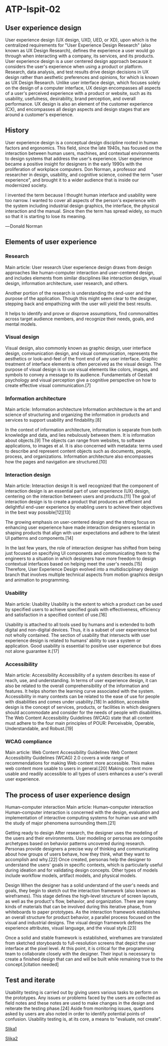 # ATP-Ispit-02
## User experience design
User experience design (UX design, UXD, UED, or XD), upon which is the centralized requirements for "User Experience Design Research" (also known as UX Design Research), defines the experience a user would go through when interacting with a company, its services, and its products. User experience design is a user centered design approach because it considers the user's experience when using a product or platform. Research, data analysis, and test results drive design decisions in UX design rather than aesthetic preferences and opinions, for which is known as UX Design Research. Unlike user interface design, which focuses solely on the design of a computer interface, UX design encompasses all aspects of a user's perceived experience with a product or website, such as its usability, usefulness, desirability, brand perception, and overall performance. UX design is also an element of the customer experience (CX), and encompasses all design aspects and design stages that are around a customer's experience.

## History
User experience design is a conceptual design discipline rooted in human factors and ergonomics. This field, since the late 1940s, has focused on the interaction between human users, machines, and contextual environments to design systems that address the user's experience. User experience became a positive insight for designers in the early 1990s with the proliferation of workplace computers. Don Norman, a professor and researcher in design, usability, and cognitive science, coined the term "user experience", and brought it to a wider audience that is inside our modernized society.

I invented the term because I thought human interface and usability were too narrow. I wanted to cover all aspects of the person's experience with the system including industrial design graphics, the interface, the physical interaction and the manual. Since then the term has spread widely, so much so that it is starting to lose its meaning.

— Donald Norman

## Elements of user experience
### Research
Main article: User research
User experience design draws from design approaches like human-computer interaction and user-centered design, and includes elements from similar disciplines like interaction design, visual design, information architecture, user research, and others.

Another portion of the research is understanding the end-user and the purpose of the application. Though this might seem clear to the designer, stepping back and empathizing with the user will yield the best results.

It helps to identify and prove or disprove assumptions, find commonalities across target audience members, and recognize their needs, goals, and mental models.

### Visual design
Visual design, also commonly known as graphic design, user interface design, communication design, and visual communication, represents the aesthetics or look-and-feel of the front end of any user interface. Graphic treatment of interface elements is often perceived as the visual design. The purpose of visual design is to use visual elements like colors, images, and symbols to convey a message to its audience. Fundamentals of Gestalt psychology and visual perception give a cognitive perspective on how to create effective visual communication.[7]

### Information architecture
Main article: Information architecture
Information architecture is the art and science of structuring and organizing the information in products and services to support usability and findability.[8]

In the context of information architecture, information is separate from both knowledge and data, and lies nebulously between them. It is information about objects.[9] The objects can range from websites, to software applications, to images et al. It is also concerned with metadata: terms used to describe and represent content objects such as documents, people, process, and organizations. Information architecture also encompasses how the pages and navigation are structured.[10]

### Interaction design
Main article: Interaction design
It is well recognized that the component of interaction design is an essential part of user experience (UX) design, centering on the interaction between users and products.[11] The goal of interaction design is to create a product that produces an efficient and delightful end-user experience by enabling users to achieve their objectives in the best way possible[12][13]

The growing emphasis on user-centered design and the strong focus on enhancing user experience have made interaction designers essential in shaping products that align with user expectations and adhere to the latest UI patterns and components.[14]

In the last few years, the role of interaction designer has shifted from being just focused on specifying UI components and communicating them to the engineers to a situation in which designers have more freedom to design contextual interfaces based on helping meet the user's needs.[15] Therefore, User Experience Design evolved into a multidisciplinary design branch that involves multiple technical aspects from motion graphics design and animation to programming.

### Usability
Main article: Usability
Usability is the extent to which a product can be used by specified users to achieve specified goals with effectiveness, efficiency and satisfaction in a specified context of use.[16]

Usability is attached to all tools used by humans and is extended to both digital and non-digital devices. Thus, it is a subset of user experience but not wholly contained. The section of usability that intersects with user experience design is related to humans' ability to use a system or application. Good usability is essential to positive user experience but does not alone guarantee it.[17]

### Accessibility
Main article: Accessibility
Accessibility of a system describes its ease of reach, use, and understanding. In terms of user experience design, it can also be related to the overall comprehensibility of the information and features. It helps shorten the learning curve associated with the system. Accessibility in many contexts can be related to the ease of use for people with disabilities and comes under usability.[18] In addition, accessible design is the concept of services, products, or facilities in which designers should accommodate and consider for the needs of people with disabilities. The Web Content Accessibility Guidelines (WCAG) state that all content must adhere to the four main principles of POUR: Perceivable, Operable, Understandable, and Robust.[19]

### WCAG compliance
Main article: Web Content Accessibility Guidelines
Web Content Accessibility Guidelines (WCAG) 2.0 covers a wide range of recommendations for making Web content more accessible. This makes web content more usable to users in general.[20] Making content more usable and readily accessible to all types of users enhances a user's overall user experience.

## The process of user experience design
Human–computer interaction
Main article: Human–computer interaction
Human–computer interaction is concerned with the design, evaluation and implementation of interactive computing systems for human use and with the study of major phenomena surrounding them.[21]

Getting ready to design
After research, the designer uses the modeling of the users and their environments. User modeling or personas are composite archetypes based on behavior patterns uncovered during research. Personas provide designers a precise way of thinking and communicating about how groups of users behave, how they think, what they want to accomplish and why.[22] Once created, personas help the designer to understand the users' goals in specific contexts, which is particularly useful during ideation and for validating design concepts. Other types of models include workflow models, artifact models, and physical models.

Design
When the designer has a solid understand of the user's needs and goals, they begin to sketch out the interaction framework (also known as wireframes). This stage defines the high-level structure of screen layouts, as well as the product's flow, behavior, and organization. There are many kinds of materials that can be involved during this iterative phase, from whiteboards to paper prototypes. As the interaction framework establishes an overall structure for product behavior, a parallel process focused on the visual and industrial designs. The visual design framework defines the experience attributes, visual language, and the visual style.[23]

Once a solid and stable framework is established, wireframes are translated from sketched storyboards to full-resolution screens that depict the user interface at the pixel level. At this point, it is critical for the programming team to collaborate closely with the designer. Their input is necessary to create a finished design that can and will be built while remaining true to the concept.[citation needed]

## Test and iterate
Usability testing is carried out by giving users various tasks to perform on the prototypes. Any issues or problems faced by the users are collected as field notes and these notes are used to make changes in the design and reiterate the testing phase.[24] Aside from monitoring issues, questions asked by users are also noted in order to identify potential points of confusion. Usability testing is, at its core, a means to "evaluate, not create".

[Slika1](pexels-picjumbo-com-55570-196645.jpg)

[Slika2](pexels-picjumbo-com-55570-196644.jpg)


